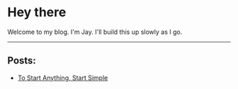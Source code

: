 # Hey there
Welcome to my blog. I'm Jay. I'll build this up slowly as I go. 

---
## Posts:
- [To Start Anything, Start Simple](/to-start-anything-start-simple.md)

